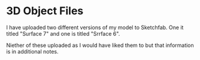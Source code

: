 # 3D Object Files

I have uploaded two different versions of my model to Sketchfab. One it titled "Surface 7" and one is titled "Srrface 6". 

Niether of these uploaded as I would have liked them to but that information is in additional notes.
